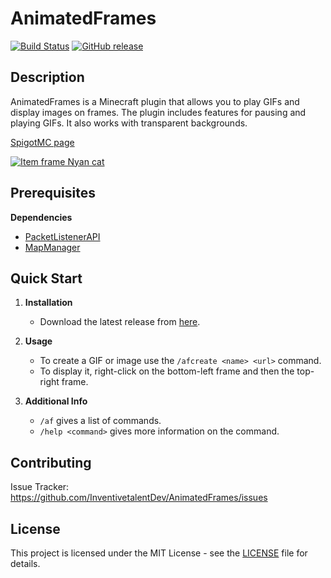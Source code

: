 # AnimatedFrames 

[![Build Status](https://travis-ci.org/InventivetalentDev/AnimatedFrames.svg?branch=master)](https://travis-ci.org/InventivetalentDev/AnimatedFrames) 
[![GitHub release](https://img.shields.io/github/release/InventivetalentDev/AnimatedFrames.svg)](https://github.com/InventivetalentDev/AnimatedFrames/releases/latest) 


## Description 

AnimatedFrames is a Minecraft plugin that allows you to play GIFs and display images on frames. The plugin includes features for pausing and playing GIFs. It also works with transparent backgrounds.   

[SpigotMC page](https://r.spiget.org/5583) 

[![Item frame Nyan cat](http://img.youtube.com/vi/tj9CYlxHgc0/0.jpg)](http://www.youtube.com/watch?v=tj9CYlxHgc0) 

## Prerequisites 

**Dependencies** 
- [PacketListenerAPI](https://www.spigotmc.org/resources/api-packetlistenerapi.2930/)
- [MapManager](https://www.spigotmc.org/resources/api-mapmanager.19198/)

## Quick Start 

1. **Installation** 
    - Download the latest release from [here](https://download.inventivetalent.org/gh/AnimatedFrames/4.13.5-SNAPSHOT). 

2. **Usage** 
    - To create a GIF or image use the `/afcreate <name> <url>` command. 
    - To display it, right-click on the bottom-left frame and then the top-right frame.

3. **Additional Info**  
    - `/af` gives a list of commands.  
    - `/help <command>` gives more information on the command. 

## Contributing 

Issue Tracker: https://github.com/InventivetalentDev/AnimatedFrames/issues 

## License 

This project is licensed under the MIT License - see the [LICENSE](LICENSE) file for details. 
